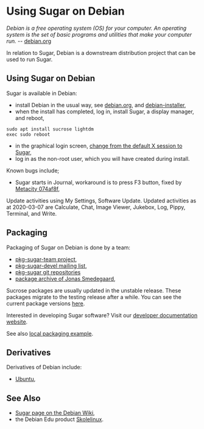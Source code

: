 Using Sugar on Debian
=====================

*Debian is a free operating system (OS) for your computer. An operating system is the set of basic programs and utilities that make your computer run.* -- [debian.org](https://www.debian.org/)

In relation to Sugar, Debian is a downstream distribution project that can be used to run Sugar.

Using Sugar on Debian
---------------------

Sugar is available in Debian:

-   install Debian in the usual way, see [debian.org](https://www.debian.org/), and [debian-installer](https://www.debian.org/releases/stretch/debian-installer/),
-   when the install has completed, log in, install Sugar, a display manager, and reboot,

```
sudo apt install sucrose lightdm
exec sudo reboot
```

-   in the graphical login screen, [change from the default X session to Sugar](https://github.com/sugarlabs/sugar-docs/blob/master/src/sugar-logging-in.md),
-   log in as the non-root user, which you will have created during install.

Known bugs include;

-   Sugar starts in Journal, workaround is to press F3 button, fixed by [Metacity 074af8f](https://github.com/GNOME/metacity/commit/074af8f87ef89b13ff326fb5d04ee424bbfd4ced),

Update activities using My Settings, Software Update.  Updated activities as at 2020-03-07 are Calculate, Chat, Image Viewer, Jukebox, Log, Pippy, Terminal, and Write.

Packaging
---------

Packaging of Sugar on Debian is done by a team:

-   [pkg-sugar-team project](https://salsa.debian.org/pkg-sugar-team),
-   [pkg-sugar-devel mailing list](https://lists.alioth.debian.org/mailman/listinfo/pkg-sugar-devel),
-   [pkg-sugar git repositories](https://salsa.debian.org/pkg-sugar-team/sugar)
-   [package archive of Jonas Smedegaard](http://debian.jones.dk/pkg/sugar_/),

Sucrose packages are usually updated in the unstable release. These packages migrate to the testing release after a while. You can see the current package versions [here](http://packages.debian.org/search?keywords=sugar&searchon=names&suite=all&section=all).

Interested in developing Sugar software?  Visit our [developer documentation website](http://developer.sugarlabs.org/).

See also [local packaging example](debian-packaging-example.md).

Derivatives
-----------

Derivatives of Debian include:

-   [Ubuntu](ubuntu.md),

See Also
--------

-   [Sugar page on the Debian Wiki](https://wiki.debian.org/Sugar),
-   the Debian Edu product [Skolelinux](http://wiki.sugarlabs.org/go/Skolelinux).
